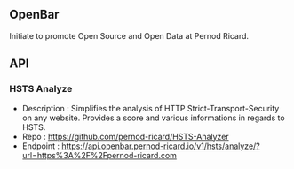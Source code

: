 ## OpenBar

Initiate to promote Open Source and Open Data at Pernod Ricard.

## API

### HSTS Analyze
- Description : Simplifies the analysis of HTTP Strict-Transport-Security on any website. Provides a score and various informations in regards to HSTS.
- Repo : https://github.com/pernod-ricard/HSTS-Analyzer
- Endpoint : https://api.openbar.pernod-ricard.io/v1/hsts/analyze/?url=https%3A%2F%2Fpernod-ricard.com
